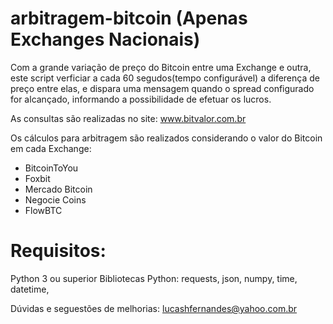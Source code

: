 # arbitragem-bitcoin (Apenas Exchanges Nacionais)  

Com a grande variação de preço do Bitcoin entre uma Exchange e outra, este script verficiar a cada 60 segudos(tempo configurável) a diferença
de preço entre elas, e dispara uma mensagem quando o spread configurado for alcançado, informando a possibilidade de efetuar os lucros.


As consultas são realizadas no site: www.bitvalor.com.br

Os cálculos para arbitragem são realizados considerando o valor do Bitcoin em cada Exchange:
  - BitcoinToYou
  - Foxbit
  - Mercado Bitcoin
  - Negocie Coins
  - FlowBTC

# Requisitos:
Python 3 ou superior
Bibliotecas Python: requests, json, numpy, time, datetime, 


Dúvidas e seguestões de melhorias: lucashfernandes@yahoo.com.br
